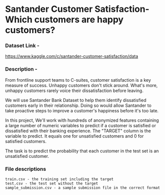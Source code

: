 # Santander Customer Satisfaction-Which customers are happy customers?

### Dataset Link - 
https://www.kaggle.com/c/santander-customer-satisfaction/data

### Description - 

From frontline support teams to C-suites, customer satisfaction is a key measure of success. Unhappy customers don't stick around. What's more, unhappy customers rarely voice their dissatisfaction before leaving.

We will use Santander Bank Dataset to help them identify dissatisfied customers early in their relationship. Doing so would allow Santander to take proactive steps to improve a customer's happiness before it's too late.

In this project, We'll work with hundreds of anonymized features containing a large number of numeric variables to predict if a customer is satisfied or dissatisfied with their banking experience. The "TARGET" column is the variable to predict. It equals one for unsatisfied customers and 0 for satisfied customers.


The task is to predict the probability that each customer in the test set is an unsatisfied customer.

### File descriptions

    train.csv - the training set including the target
    test.csv - the test set without the target
    sample_submission.csv - a sample submission file in the correct format

